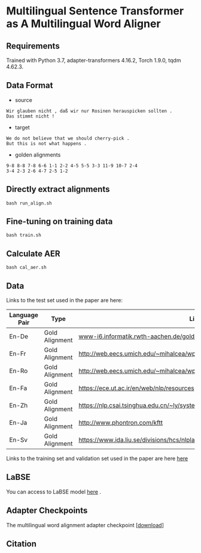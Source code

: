 # Multilingual Sentence Transformer as A Multilingual Word Aligner





## Requirements

Trained with Python 3.7, adapter-transformers 4.16.2, Torch 1.9.0, tqdm 4.62.3. 


## Data Format

- source
```
Wir glauben nicht , daß wir nur Rosinen herauspicken sollten .
Das stimmt nicht !
```

- target
```
We do not believe that we should cherry-pick .
But this is not what happens .
```

- golden alignments
```
9-8 8-8 7-8 6-6 1-1 2-2 4-5 5-5 3-3 11-9 10-7 2-4 
3-4 2-3 2-6 4-7 2-5 1-2 
```
## Directly extract alignments

```shell
bash run_align.sh
```


## Fine-tuning on training data

```shell
bash train.sh
```

## Calculate AER

```shell
bash cal_aer.sh
```

## Data 

Links to the test set used in the paper are here: 


| Language Pair  |   Type |Link |
| ------------- | ------------- | ------------- |
| En-De |   Gold Alignment | www-i6.informatik.rwth-aachen.de/goldAlignment/ |
| En-Fr |   Gold Alignment | http://web.eecs.umich.edu/~mihalcea/wpt/ |
| En-Ro |   Gold Alignment | http://web.eecs.umich.edu/~mihalcea/wpt05/ |
| En-Fa |   Gold Alignment | https://ece.ut.ac.ir/en/web/nlp/resources |
| En-Zh |   Gold Alignment | https://nlp.csai.tsinghua.edu.cn/~ly/systems/TsinghuaAligner/TsinghuaAligner.html |
| En-Ja |   Gold Alignment | http://www.phontron.com/kftt |
| En-Sv |   Gold Alignment | https://www.ida.liu.se/divisions/hcs/nlplab/resources/ges/ |

Links to the training set and validation set used in the paper are here [here]()

## LaBSE

You can access to LaBSE model [here](https://huggingface.co/sentence-transformers/LaBSE) . 

## Adapter Checkpoints 

The multilingual word alignment adapter checkpoint [[download](https://drive.google.com/file/d/1eB8aWd4iM6DSQWJZOA5so4rB4MCQQyQf/view?usp=sharing)]


## Citation
